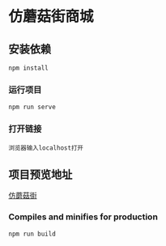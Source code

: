 # 仿蘑菇街商城

## 安装依赖
```
npm install
```

### 运行项目
```
npm run serve
```

### 打开链接

```
浏览器输入localhost打开
```

## 项目预览地址

[仿蘑菇街](https://xiaoxo.gitee.io/mushroon)

### Compiles and minifies for production

```
npm run build
```

